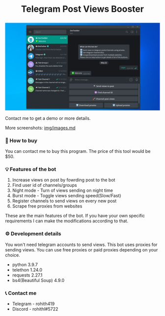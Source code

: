 # <p align="center">Telegram Post Views Booster</p>

<img src="img/1.png" alt="image" border="0">

Contact me to get a demo or more details.

More screenshots: [img/images.md](img/images.md)

### 🛒 How to buy
You can contact me to buy this program. The price of this tool would be $50.

### 💡 Features of the bot
1. Increase views on post by fowrding post to the bot
2. Find user id of channels/groups
3. Night mode - Turn of views sending on night time
4. Burst mode - Toggle views sending speed(Slow/Fast)
5. Register channels to send views on every new post
6. Scrape free proxies from websites

These are the main features of the bot. If you have your own specific requirements I can make the modifications according to that.

### ⚙️ Development details
You won't need telegram accounts to send views. This bot uses proxies for sending views. You can use free proxies or paid proxies depending on your choice.
- python 3.9.7
- telethon 1.24.0
- requests 2.27.1
- bs4(Beautiful Soup) 4.9.0

### 📞 Contact me
* Telegram - rohith419
* Discord - rohithl#5722
